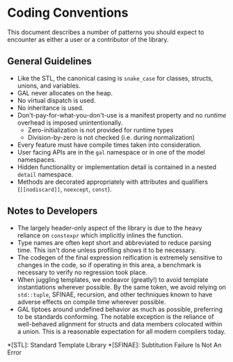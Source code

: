 # Coding Conventions

This document describes a number of patterns you should expect to encounter as either a user or a contributor of the library.

## General Guidelines

- Like the STL, the canonical casing is `snake_case` for classes, structs, unions, and variables.
- GAL never allocates on the heap.
- No virtual dispatch is used.
- No inheritance is used.
- Don't-pay-for-what-you-don't-use is a manifest property and no *runtime* overhead is imposed unintentionally.
    - Zero-initialization is not provided for runtime types
    - Division-by-zero is not checked (i.e. during normalization)
- Every feature must have compile times taken into consideration.
- User facing APIs are in the `gal` namespace or in one of the model namespaces.
- Hidden functionality or implementation detail is contained in a nested `detail` namespace.
- Methods are decorated appropriately with attributes and qualifiers (`[[nodiscard]]`, `noexcept`, `const`).

## Notes to Developers

- The largely header-only aspect of the library is due to the heavy reliance on `constexpr` which implicitly inlines the function.
- Type names are often kept short and abbreviated to reduce parsing time. This isn't done unless profiling shows it to be necessary.
- The codegen of the final expression reification is extremely sensitive to changes in the code, so if operating in this area, a benchmark is necessary to verify no regression took place.
- When juggling templates, we endeavor (greatly!) to avoid template instantiations wherever possible. By the same token, we avoid relying on `std::tuple`, SFINAE, recursion, and other techniques known to have adverse effects on compile time wherever possible.
- GAL tiptoes around undefined behavior as much as possible, preferring to be standards conforming. The notable exception is the reliance of well-behaved alignment for structs and data members colocated within a union. This is a reasonable expectation for all modern compilers today.

*[STL]: Standard Template Library
*[SFINAE]: Subtitution Failure Is Not An Error